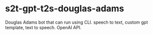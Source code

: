 # s2t-gpt-t2s-douglas-adams
Douglas Adams bot that can run using CLI. speech to text, custom gpt template, text to speech.  OpenAI API.
